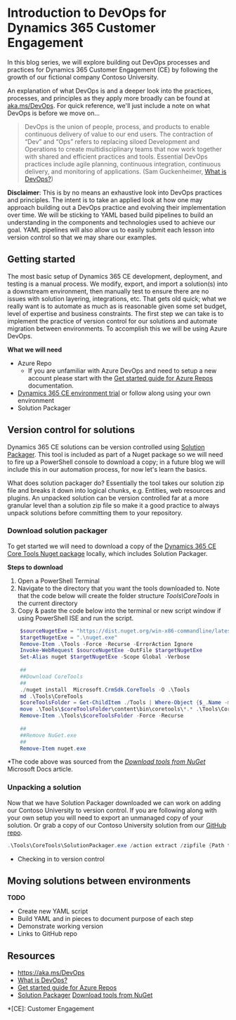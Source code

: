 
# Introduction to DevOps for Dynamics 365 Customer Engagement
  
In this blog series, we will explore building out DevOps processes and practices for Dynamics 365 Customer Engagement (CE) by following the growth of our fictional company Contoso University. 

An explanation of what DevOps is and a deeper look into the practices, processes, and principles as they apply more broadly can be found at [aka.ms/DevOps](https://aka.ms/Devops). For quick reference, we'll just include a note on what DevOps is before we move on...

>DevOps is the union of people, process, and products to enable continuous delivery of value to our end users. The contraction of “Dev” and “Ops” refers to replacing siloed Development and Operations to create multidisciplinary teams that now work together with shared and efficient practices and tools. Essential DevOps practices include agile planning, continuous integration, continuous delivery, and monitoring of applications. (Sam Guckenheimer, [What is DevOps?](https://docs.microsoft.com/en-us/azure/devops/learn/what-is-devops))

**Disclaimer**: This is by no means an exhaustive look into DevOps practices and principles. The intent is to take an applied look at how one may approach building out a DevOps practice and evolving their implementation over time. We will be sticking to YAML based build pipelines to build an understanding in the components and technologies used to achieve our goal. YAML pipelines will also allow us to easily submit each lesson into version control so that we may share our examples.

## Getting started

The most basic setup of Dynamics 365 CE development, deployment, and testing is a manual process. We modify, export, and import a solution(s) into a downstream environment, then manually test to ensure there are no issues with solution layering, integrations, etc. That gets old quick; what we really want is to automate as much as is reasonable given some set budget, level of expertise and business constraints. The first step we can take is to implement the practice of version control for our solutions and automate migration between environments. To accomplish this we will be using Azure DevOps.

**What we will need**

 - Azure Repo
	 - If you are unfamiliar with Azure DevOps and need to setup a new account please start with the [Get started guide for Azure Repos](https://docs.microsoft.com/en-us/azure/devops/repos/get-started/?view=azure-devops) documentation. 
 - [Dynamics 365 CE environment trial](https://trials.dynamics.com/) or follow along using your own environment
 - Solution Packager

## Version control for solutions
Dynamics 365 CE solutions can be version controlled using [Solution Packager](https://docs.microsoft.com/en-us/dynamics365/customer-engagement/developer/compress-extract-solution-file-solutionpackager). This tool is included as part of a Nuget package so we will need to fire up a PowerShell console to download a copy; in a future blog we will include this in our automation process, for now let's learn the basics.

What does solution packager do? Essentially the tool takes our solution zip file and breaks it down into logical chunks, e.g. Entities, web resources and plugins. An unpacked solution can be version controlled far at a more granular level than a solution zip file so make it a good practice to always unpack solutions before committing them to your repository.  

### Download solution packager
To get started we will need to download a copy of the [Dynamics 365 CE Core Tools Nuget package](https://www.nuget.org/packages/Microsoft.CrmSdk.CoreTools) locally, which includes Solution Packager. 

**Steps to download**
1. Open a PowerShell Terminal
2. Navigate to the directory that you want the tools downloaded to. Note that the code below will create the folder structure *Tools\CoreTools* in the current directory
3. Copy & paste the code below into the terminal or new script window if using PowerShell ISE and run the script.

```PowerShell
    $sourceNugetExe = "https://dist.nuget.org/win-x86-commandline/latest/nuget.exe"
    $targetNugetExe = ".\nuget.exe"
    Remove-Item .\Tools -Force -Recurse -ErrorAction Ignore
    Invoke-WebRequest $sourceNugetExe -OutFile $targetNugetExe
    Set-Alias nuget $targetNugetExe -Scope Global -Verbose
    
    ##
    ##Download CoreTools
    ##
    ./nuget install  Microsoft.CrmSdk.CoreTools -O .\Tools
    md .\Tools\CoreTools
    $coreToolsFolder = Get-ChildItem ./Tools | Where-Object {$_.Name -match 'Microsoft.CrmSdk.CoreTools.'}
    move .\Tools\$coreToolsFolder\content\bin\coretools\*.* .\Tools\CoreTools
    Remove-Item .\Tools\$coreToolsFolder -Force -Recurse
    
    ##
    ##Remove NuGet.exe
    ##
    Remove-Item nuget.exe   
```
*The code above was sourced from the [*Download tools from NuGet*](https://docs.microsoft.com/en-us/dynamics365/customer-engagement/developer/download-tools-nuget) Microsoft Docs article.

### Unpacking a solution
Now that we have Solution Packager downloaded we can work on adding our Contoso University to version control. If you are following along with your own setup you will need to export an unmanaged copy of your solution. Or grab a copy of our Contoso University solution from our [GitHub repo](https://github.com/paulbreuler/D365-CE-DevOps-Tutorial).

```PowerShell
.\Tools\CoreTools\SolutionPackager.exe /action extract /zipfile {Path to file}\ContosoUniversity_1_0_0_0.zip /folder C:\Users\paulbre\Desktop\test\
```

- Checking in to version control

## Moving solutions between environments
**TODO**
- Create new YAML script
- Build YAML and in pieces to document purpose of each step
- Demonstrate working version
- Links to GitHub repo
## Resources

- https://aka.ms/DevOps
- [What is DevOps?](https://docs.microsoft.com/en-us/azure/devops/learn/what-is-devops)
- [Get started guide for Azure Repos](https://docs.microsoft.com/en-us/azure/devops/repos/get-started/?view=azure-devops)
- [Solution Packager](https://docs.microsoft.com/en-us/dynamics365/customer-engagement/developer/compress-extract-solution-file-solutionpackager)
 [Download tools from NuGet](https://docs.microsoft.com/en-us/dynamics365/customer-engagement/developer/download-tools-nuget)

*[CE]: Customer Engagement
<!--stackedit_data:
eyJoaXN0b3J5IjpbLTEwMTA3MTE5ODcsMTA2NjA2MjQ5NCwxMT
Q5MDA2OTczLC0yMDU1MTQ4ODE0LDEzNjQyMjEzNjAsMTA0ODky
NTc3MCwxMjEwMTQ2OTgsLTYyNjM3Mjc3OCw3NDAwNDc4NzQsLT
MwODM1Nzc1NiwxOTUxNDc1NzQsLTU0MTY2MDc0MiwtODg0Nzc1
MjYzXX0=
-->